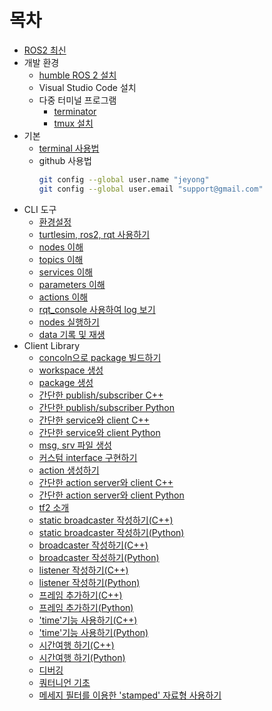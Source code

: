 # 목차
* [ROS2 최신](https://static.sched.com/hosted_files/px4devsummit2022/14/Katherine%20PX4.pdf?_gl=1*le0shw*_ga*MTQ4Nzk1MC4xNjg4NzkxMTM4*_ga_XH5XM35VHB*MTY4ODc5MTEzNy4xLjEuMTY4ODc5MzAxMC4wLjAuMA..)
* 개발 환경
  * [humble ROS 2 설치](https://docs.ros.org/en/humble/Installation/Ubuntu-Install-Debians.html)
  * Visual Studio Code 설치
  * 다중 터미널 프로그램
    * [terminator](./terminator.md)
    * [tmux 설치](https://seongkyun.github.io/others/2019/01/05/tmux/)
* 기본
  * [terminal 사용법](https://m.hanbit.co.kr/channel/category/category_view.html?cms_code=CMS6390061632)
  * github 사용법
    ```bash
    git config --global user.name "jeyong"
    git config --global user.email "support@gmail.com" 
    ```
* CLI 도구
  * [환경설정](./환경설정.md)
  * [turtlesim, ros2, rqt 사용하기](./turtlesim_ros2_rqt.md)
  * [nodes 이해](./nodes.md)
  * [topics 이해](./topics.md)
  * [services 이해](./services.md)
  * [parameters 이해](./parameters.md)
  * [actions 이해](./actions.md)
  * [rqt_console 사용하여 log 보기](./usingRqt_console.md)
  * [nodes 실행하기](./launchingNode.md)
  * [data 기록 및 재생](./recordingPlayingBackData.md)
* Client Library
  * [concoln으로 package 빌드하기](./colconToBuildPackage.md)
  * [workspace 생성](./creatingWorkspace.md)
  * [package 생성](./creatingPackage.md)
  * [간단한 publish/subscriber C++](./writingPublisherSubscriber.md)
  * [간단한 publish/subscriber Python](./writingPublisherSubscriberPython.md)
  * [간단한 service와 client C++](./writingServiceClient.md)
  * [간단한 service와 client Python](./writingServiceClientPython.md)
  * [msg, srv 파일 생성](./customMsgSrvFile.md)
  * [커스텀 interface 구현하기](./implementingCustomInterfaces.md)
  * [action 생성하기](./creatingAction.md)
  * [간단한 action server와 client C++](./writingActionServerClient.md)
  * [간단한 action server와 client Python](./writingActionServerClientPython.md)
  * [tf2 소개](./ROS2/CreatingCustomMsgAndSrvFiles.md)
  * [static broadcaster 작성하기(C++)](./ROS2/tf2_WritingAStaticBroadcaster_C++.md)
  * [static broadcaster 작성하기(Python)](./ROS2/tf2_WritingAStaticBroadcaster_Python.md)
  * [broadcaster 작성하기(C++)](./ROS2/tf2_WritingABroadcaster_C++.md)
  * [broadcaster 작성하기(Python)](./ROS2/tf2_WritingABroadcaster_Python.md)
  * [listener 작성하기(C++)](./ROS2/tf2_WritingAListener_C++.md)
  * [listener 작성하기(Python)](./ROS2/tf2_WritingAListener_Python.md)
  * [프레임 추가하기(C++)](./ROS2/tf2_AddingAFrame_C++.md)
  * [프레임 추가하기(Python)](./ROS2/tf2_AddingAFrame_Python.md)
  * ['time'기능 사용하기(C++)](./ROS2/tf2_UsingTime_C++.md)
  * ['time'기능 사용하기(Python)](./ROS2/tf2_UsingTime_Python.md)
  * [시간여행 하기(C++)](./ROS2/tf2_TravelingInTime_C++.md)
  * [시간여행 하기(Python)](./ROS2/tf2_TravelingInTime_Python.md)
  * [디버깅](./ROS2/tf2_Debugging.md)
  * [쿼터니언 기초](./ROS2/tf2_QuaternionFundamentals.md)
  * [메세지 필터를 이용한 'stamped' 자료형 사용하기](./ROS2/tf2_UsingStampedDatatypesWith_tf2_ros_MessageFilter.md)

  
